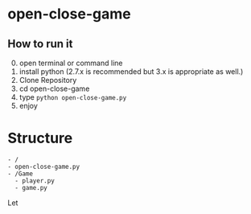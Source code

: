 # open-close-game
## How to run it

0. open terminal or command line
1. install python (2.7.x is recommended but 3.x is appropriate as well.)
2. Clone Repository
3. cd open-close-game
4. type `python open-close-game.py`
5. enjoy


# Structure

```
- /
- open-close-game.py
- /Game
  - player.py
  - game.py
```
Let
